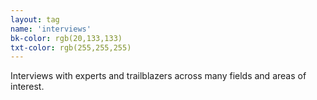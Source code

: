 ```yaml
---
layout: tag
name: 'interviews'
bk-color: rgb(20,133,133)
txt-color: rgb(255,255,255)
---
```

Interviews with experts and trailblazers across many fields and areas of interest.